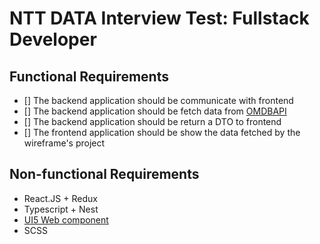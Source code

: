 # NTT DATA Interview Test: Fullstack Developer

## Functional Requirements

 - [] The backend application should be communicate with frontend
 - [] The backend application should be fetch data from [OMDBAPI](http://www.omdbapi.com/)
 - [] The backend application should be return a DTO to frontend
 - [] The frontend application should be show the data fetched by the wireframe's project

## Non-functional Requirements

 - React.JS + Redux
 - Typescript + Nest
 - [UI5 Web component]( https://sap.github.io/ui5-webcomponents-react/?path=/story/getting-started--page)
 - SCSS
